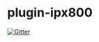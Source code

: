 # plugin-ipx800

[![Gitter](https://badges.gitter.im/NextDom/plugin-ipx800.svg)](https://gitter.im/NextDom/plugin-ipx800?utm_source=badge&utm_medium=badge&utm_campaign=pr-badge&utm_content=badge)